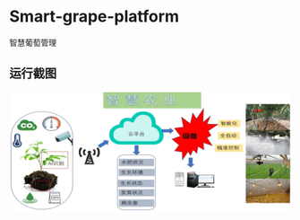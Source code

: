# Smart-grape-platform
智慧葡萄管理

## 运行截图
![image](https://github.com/zs1314/Smart-grape-platform/blob/master/images/%E5%9B%BE%E7%89%871.png)

